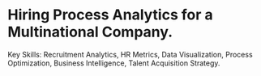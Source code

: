 # Hiring Process Analytics for a Multinational Company.
Key Skills: Recruitment Analytics, HR Metrics, Data Visualization, Process Optimization, Business Intelligence, Talent Acquisition Strategy.
